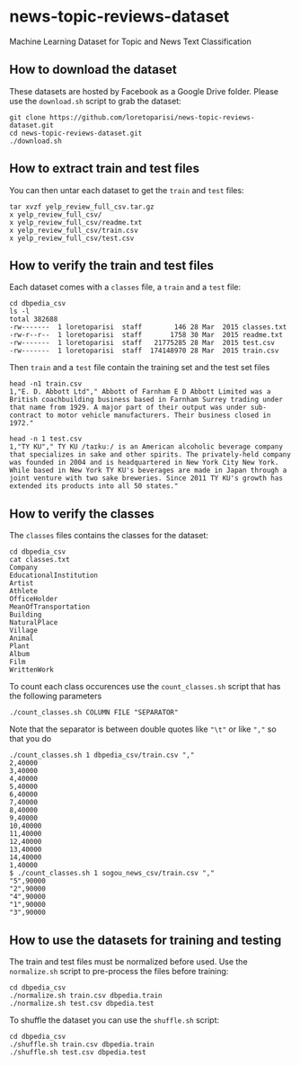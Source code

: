 # news-topic-reviews-dataset
Machine Learning Dataset for Topic and News Text Classification

## How to download the dataset
These datasets are hosted by Facebook as a Google Drive folder. Please use the `download.sh` script to grab the dataset:

```
git clone https://github.com/loretoparisi/news-topic-reviews-dataset.git
cd news-topic-reviews-dataset.git
./download.sh
```

## How to extract train and test files
You can then untar each dataset to get the `train` and `test` files:

```
tar xvzf yelp_review_full_csv.tar.gz
x yelp_review_full_csv/
x yelp_review_full_csv/readme.txt
x yelp_review_full_csv/train.csv
x yelp_review_full_csv/test.csv
```

## How to verify the train and test files
Each dataset comes with a `classes` file, a `train` and a `test` file:

```
cd dbpedia_csv
ls -l
total 382688
-rw-------  1 loretoparisi  staff        146 28 Mar  2015 classes.txt
-rw-r--r--  1 loretoparisi  staff       1758 30 Mar  2015 readme.txt
-rw-------  1 loretoparisi  staff   21775285 28 Mar  2015 test.csv
-rw-------  1 loretoparisi  staff  174148970 28 Mar  2015 train.csv
```

Then `train` and a `test` file contain the training set and the test set files

```
head -n1 train.csv 
1,"E. D. Abbott Ltd"," Abbott of Farnham E D Abbott Limited was a British coachbuilding business based in Farnham Surrey trading under that name from 1929. A major part of their output was under sub-contract to motor vehicle manufacturers. Their business closed in 1972."

head -n 1 test.csv 
1,"TY KU"," TY KU /taɪkuː/ is an American alcoholic beverage company that specializes in sake and other spirits. The privately-held company was founded in 2004 and is headquartered in New York City New York. While based in New York TY KU's beverages are made in Japan through a joint venture with two sake breweries. Since 2011 TY KU's growth has extended its products into all 50 states."
```

## How to verify the classes
The  `classes` files contains the classes for the dataset:

```
cd dbpedia_csv
cat classes.txt 
Company
EducationalInstitution
Artist
Athlete
OfficeHolder
MeanOfTransportation
Building
NaturalPlace
Village
Animal
Plant
Album
Film
WrittenWork
```

To count each class occurences use the `count_classes.sh` script that has the following parameters

```
./count_classes.sh COLUMN FILE "SEPARATOR"
```

Note that the separator is between double quotes like `"\t"` or like `","` so that you do


```
./count_classes.sh 1 dbpedia_csv/train.csv ","
2,40000
3,40000
4,40000
5,40000
6,40000
7,40000
8,40000
9,40000
10,40000
11,40000
12,40000
13,40000
14,40000
1,40000
$ ./count_classes.sh 1 sogou_news_csv/train.csv ","
"5",90000
"2",90000
"4",90000
"1",90000
"3",90000
```

## How to use the datasets for training and testing
The train and test files must be normalized before used. Use the `normalize.sh` script to pre-process the files before training:

```
cd dbpedia_csv
./normalize.sh train.csv dbpedia.train
./normalize.sh test.csv dbpedia.test
```

To shuffle the dataset you can use the `shuffle.sh` script:

```
cd dbpedia_csv
./shuffle.sh train.csv dbpedia.train
./shuffle.sh test.csv dbpedia.test
```
